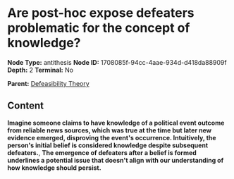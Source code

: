 # Are post-hoc expose defeaters problematic for the concept of knowledge?

**Node Type:** antithesis
**Node ID:** 1708085f-94cc-4aae-934d-d418da88909f
**Depth:** 2
**Terminal:** No

**Parent:** [Defeasibility Theory](defeasibility-theory.md)

## Content

**Imagine someone claims to have knowledge of a political event outcome from reliable news sources, which was true at the time but later new evidence emerged, disproving the event's occurrence. Intuitively, the person's initial belief is considered knowledge despite subsequent defeaters.**, **The emergence of defeaters after a belief is formed underlines a potential issue that doesn't align with our understanding of how knowledge should persist.**
